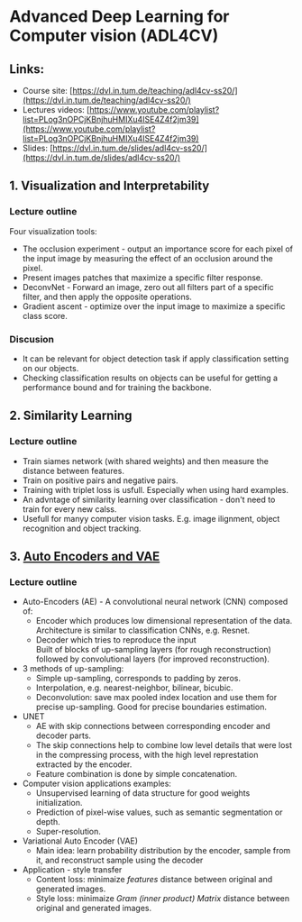 # Advanced Deep Learning for Computer vision (ADL4CV)

## Links:
* Course site: [https://dvl.in.tum.de/teaching/adl4cv-ss20/](https://dvl.in.tum.de/teaching/adl4cv-ss20/)
* Lectures videos: [https://www.youtube.com/playlist?list=PLog3nOPCjKBnjhuHMIXu4ISE4Z4f2jm39](https://www.youtube.com/playlist?list=PLog3nOPCjKBnjhuHMIXu4ISE4Z4f2jm39)
* Slides: [https://dvl.in.tum.de/slides/adl4cv-ss20/](https://dvl.in.tum.de/slides/adl4cv-ss20/)

## 1. Visualization and Interpretability
### Lecture outline
Four visualization tools:
* The occlusion experiment - output an importance score for each pixel of the input image by measuring the effect of an occlusion around the pixel.
* Present images patches that maximize a specific filter response.
* DeconvNet - Forward an image, zero out all filters part of a specific filter, and then apply the opposite operations.
* Gradient ascent - optimize over the input image to maximize a specific class score.

### Discusion
* It can be relevant for object detection task if apply classification setting on our objects.
* Checking classification results on objects can be useful for getting a performance bound and for training the backbone.

## 2. Similarity Learning
### Lecture outline
* Train siames network (with shared weights) and then measure the distance between features.
* Train on positive pairs and negative pairs.
* Training with triplet loss is usfull. Especially when using hard examples.
* An advntage of similarity learning over classification - don't need to train for every new calss.
* Usefull for manyy computer vision tasks. E.g. image ilignment, object recognition and object tracking.

## 3. [Auto Encoders and VAE](https://www.youtube.com/watch?v=kdVSCtgHGF8&list=PLog3nOPCjKBnjhuHMIXu4ISE4Z4f2jm39&index=4)
### Lecture outline
* Auto-Encoders (AE) - A convolutional neural network (CNN) composed of: 
  * Encoder which produces low dimensional representation of the data.  
    Architecture is similar to classification CNNs, e.g. Resnet.
  * Decoder which tries to reproduce the input  
    Built of blocks of up-sampling layers (for rough reconstruction) followed by convolutional layers (for improved reconstruction).
* 3 methods of up-sampling:
  * Simple up-sampling, corresponds to padding by zeros.
  * Interpolation, e.g. nearest-neighbor, bilinear, bicubic.
  * Deconvolution: save max pooled index location and use them for precise up-sampling. Good for precise boundaries estimation.
* UNET
  * AE with skip connections between corresponding encoder and decoder parts.
  * The skip connections help to combine low level details that were lost in the compressing process, with the high level represtation extracted by the encoder.
  * Feature combination is done by simple concatenation.
* Computer vision applications examples:
  * Unsupervised learning of data structure for good weights initialization.
  * Prediction of pixel-wise values, such as semantic segmentation or depth.
  * Super-resolution.
* Variational Auto Encoder (VAE)
  * Main idea: learn probability distribution by the encoder, sample from it, and reconstruct sample using the decoder
* Application - style transfer
  * Content loss: minimaize *features* distance between original and generated images.
  * Style loss: minimaize *Gram (inner product) Matrix* distance between original and generated images.
  
